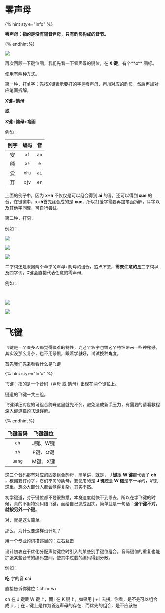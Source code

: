 # 零声母

{% hint style="info" %}

**零声母：指的是没有辅音声母，只有韵母构成的音节。**

{% endhint %}

![](D:\GithubProject\xkjd6-rime\.gitbook\assets\xkjd-qwerty.png)

再次回顾一下键位图，我们先看一下零声母的键位，在 **X 键**，有个**∅** 图标。

使用有两种方式。

第一种，打单字：先按X键表示要打的字是零声母，再加对应的韵母，然后再加对应笔画拆解。

**X键+韵母**

**或**

**X键+韵母+笔画**

例如：

| 例字 | 编码  |  音  |
| :--: | :---: | :--: |
|  安  | `xf`  | `an` |
|  额  | `xe`  | `e`  |
|  爱  | `xhu` | `ai` |
|  耳  | `xjv` | `er` |

上面的例子中，因为 **x+h** 不仅仅是可以组合得到 **ai** 的音，还可以得到 **xue** 的音，在键道中，**x+h**首先组合成的是 **xue**，所以打爱字需要再加笔画拆解，耳字以及其他字同理，可自行尝试。



第二种，打词：

例如：

![](D:\GithubProject\xkjd6-rime\.gitbook\assets\Example14.png)

![](D:\GithubProject\xkjd6-rime\.gitbook\assets\Example15.png)

![](D:\GithubProject\xkjd6-rime\.gitbook\assets\Example16.png)

二字词还是根据两个单字的声母+韵母的组合，这点不变，**需要注意的是**三字词以及四字词，X键会直接代表任意的零声母。

例如：

​	

![](D:\GithubProject\xkjd6-rime\.gitbook\assets\Example17.png)



![](D:\GithubProject\xkjd6-rime\.gitbook\assets\Example18.png)





# 飞键

飞键是一个很多人都觉得很难的特性，光这个名字也给这个特性带来一些神秘感，其实没那么复杂，也不用恐惧，跟着学就好，试试换种角度。

首先我们先来看看什么是飞键

{% hint style="info" %}

飞键：指的是一个音码（声母 或 韵母）出现在两个键位上。

键道的飞键一共三组。

飞键详细对应的可组合韵母这里就先不列，避免造成新手压力，有需要的请看教程深入键道篇的[飞键详解]()。

{% endhint %}

| 飞键音码 | 飞键键位 |
| :------: | :------: |
|   `ch`   | J键、W键 |
|   `zh`   | F键、Q键 |
|  `uang`  | M键、X键 |

这三个音码都有对应的固定组合韵母，简单讲，就是， **J 键**跟 **W 键**都代表了 **ch** ，根据要打的字，它们不同的韵母，要使用的是 **J 键**还是 **W 键**是不一样的，听到这里，想必大部分人都会觉得复杂，其实不然。

初学键道，对于键位都不是很熟悉，本身速度就快不到哪去，所以在学飞键的时候，真的不用特别纠结飞键，而给自己造成困扰，简单就是一句话：**这个键不对，就按另外一个键**。

对，就是这么简单。

那么，为什么要这样设计呢？

用一个专业的词描述目的：左右互击

设计初衷在于优化分配声韵键位时引入的某些别手键位组合。音码键位的重复也能扩张某些音节的编码空间，使其中过载的编码得到分散。



例如：

**吃** 字的音 **chi** 

直接告诉你键位：chi = wk

ch 在 J 键跟 W 键上，而 i 在 K 键上，如果用 j + i 去拼，你看，是不是可以组合成 ji ，j 在 J 键上是作为首选声母的存在，而优先的组合，是不应该被 
